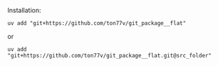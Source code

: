 Installation:

```shell
uv add "git+https://github.com/ton77v/git_package__flat"
```

or

```shell
uv add "git+https://github.com/ton77v/git_package__flat.git@src_folder"
```